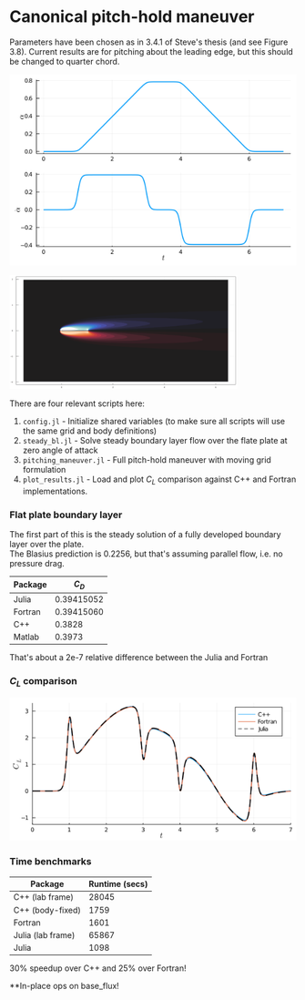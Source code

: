 # Canonical pitch-hold maneuver

Parameters have been chosen as in 3.4.1 of Steve's thesis (and see Figure 3.8).
Current results are for pitching about the leading edge, but this should be
changed to quarter chord.

![Pitch maneuver](AoA_traj.png)

<img src="results/eldredge_motion.gif" alt="Pitch maneuver" width="400"/>

There are four relevant scripts here:

1. `config.jl` - Initialize shared variables (to make sure all scripts will use the same grid and body definitions)
2. `steady_bl.jl` - Solve steady boundary layer flow over the flate plate at zero angle of attack
3. `pitching_maneuver.jl` - Full pitch-hold maneuver with moving grid formulation
4. `plot_results.jl` - Load and plot $C_L$ comparison against C++ and Fortran implementations.

### Flat plate boundary layer

The first part of this is the steady solution of a fully developed boundary layer over the plate.  
The Blasius prediction is 0.2256, but that's assuming parallel flow, i.e. no pressure drag.

| Package      |  $C_D$ |
| ----------- |  -----|
| Julia |  0.39415052   |
| Fortran | 0.39415060 |
| C++ | 0.3828 |
| Matlab |  0.3973  |

That's about a 2e-7 relative difference between the Julia and Fortran

### $C_L$ comparison

![Lift coefficient comparison](results/CL.png)

### Time benchmarks

| Package      | Runtime (secs)  |
| ----------- | ----------- |
| C++ (lab frame)  |  28045   |
| C++ (body-fixed)  |    1759 |
| Fortran | 1601  |
| Julia  (lab frame)  |  65867  |
| Julia    |  1098  |



30% speedup over C++ and 25% over Fortran!


**In-place ops on base_flux!
